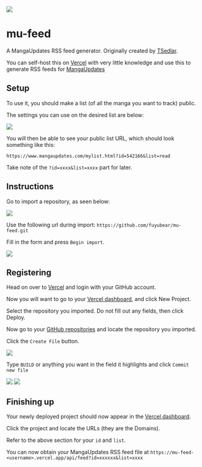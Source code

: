 ![](https://img.shields.io/github/license/mashape/apistatus.svg)

# mu-feed
A MangaUpdates RSS feed generator. Originally created by [TSedlar](https://github.com/TSedlar). 

You can self-host this on [Vercel](https://vercel.com) with very little knowledge and use this to generate RSS feeds for [MangaUpdates](https://www.mangaupdates.com/)

## Setup

To use it, you should make a list (of all the manga you want to track) public.

The settings you can use on the desired list are below:

![](https://i.imgur.com/mpURglK.png)

You will then be able to see your public list URL, which should look something like this: 

`https://www.mangaupdates.com/mylist.html?id=542166&list=read`

Take note of the `?id=xxxx&list=xxxx` part for later.

## Instructions

Go to import a repository, as seen below:

![](https://i.imgur.com/suxe0Yy.png)

Use the following url during import: `https://github.com/fuyubear/mu-feed.git`

Fill in the form and press `Begin import`.

![](https://i.imgur.com/Buv6CXP.png)

## Registering

Head on over to [Vercel](https://vercel.com) and login with your GitHub account.

Now you will want to go to your [Vercel dashboard](https://vercel.com/dashboard), and click New Project.

Select the repository you imported. Do not fill out any fields, then click Deploy.

Now go to your [GitHub repositories](https://github.com/settings/repositories) and locate the repository you imported.

Click the `Create File` button.

![](https://i.imgur.com/EFoKcL3.png)

Type `BUILD` or anything you want in the field it highlights and click `Commit new file`

![](https://i.imgur.com/mNTowvP.png)
![](https://i.imgur.com/RSGI7aB.png)

## Finishing up

Your newly deployed project should now appear in the [Vercel dashboard](https://vercel.com/dashboard).

Click the project and locate the URLs (they are the Domains).

Refer to the above section for your `id` and `list`.

You can now obtain your MangaUpdates RSS feed file at `https://mu-feed-<username>.vercel.app/api/feed?id=xxxxxx&list=xxxx`
